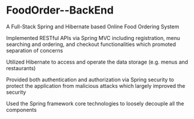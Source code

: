 # FoodOrder--BackEnd
A Full-Stack Spring and Hibernate based Online Food Ordering System

Implemented RESTful APIs via Spring MVC including registration, menu searching and ordering, and checkout functionalities which promoted separation of concerns

Utilized Hibernate to access and operate the data storage (e.g. menus and restaurants)

Provided both authentication and authorization via Spring security to protect the application from malicious attacks which largely improved the security

Used the Spring framework core technologies to loosely decouple all the components
